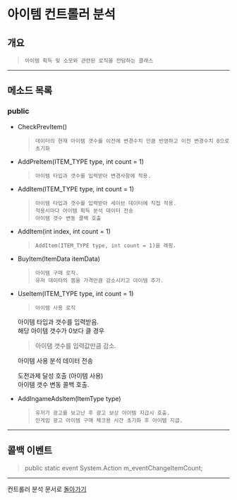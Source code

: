 # 아이템 컨트롤러 분석
## 개요
>     아이템 획득 밎 소모와 관련된 로직을 전담하는 클래스
*****
## 메소드 목록
### public
- CheckPrevItem()
    >     데이터의 현재 아이템 갯수를 이전에 변경수치 만큼 반영하고 이전 변경수치 0으로 초기화
- AddPreItem(ITEM_TYPE type, int count = 1)
    >     아이템 타입과 갯수를 입력받아 변경사항에 적용.  
- AddItem(ITEM_TYPE type, int count = 1)
    >     아이템 타입과 갯수를 입력받아 세이브 데이터에 직접 적용.  
    >     적용시마다 아이템 획득 분석 데이터 전송  
    >     아이템 갯수 변동 콜백 호출
- AddItem(int index, int count = 1)
    >     AddItem(ITEM_TYPE type, int count = 1)을 래핑.
- BuyItem(ItemData itemData)
    >     아이템 구매 로직.  
    >     유저 데이터의 젬을 가격만큼 감소시키고 아이템 추가.  
- UseItem(ITEM_TYPE type, int count = 1)
    >     아이템 사용 로직  
    아이템 타입과 갯수를 입력받음.  
    해당 아이템 갯수가 0보다 클 경우
    >   아이탬 갯수를 입력값만큼 감소.   
    
    아이템 사용 분석 데이터 전송

    도전과제 달성 호출 (아이템 사용)  
    아이템 갯수 변동 콜백 호출. 
- AddIngameAdsItem(ItemType type)
    >     유저가 광고를 보고난 후 광고 보상 아이템 지급시 호출.  
    >     인게임 광고 아이템 구매 체크용 시간 초기화 후 아이템 지급.

*****

## 콜백 이벤트
> public static event System.Action m_eventChangeItemCount;

*****

컨트롤러 분석 문서로 [돌아가기](https://github.com/Bo-sung/BBF_-/blob/master/분석/컨트롤러_분석.md)
